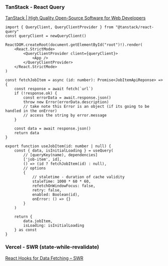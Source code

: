 ### TanStack - React Query
[TanStack | High Quality Open-Source Software for Web Developers](https://tanstack.com/query/latest)
```tsx
import { QueryClient, QueryClientProvider } from "@tanstack/react-query"
const queryClient = newQueryClient()

ReactDOM.createRoot(document.getElementById("root")!).render(
	<React.StrictMode>
		<QueryClientProvider client={queryClient}>
			<App />
		</QueryClientProvider>
	</React.StrictMode>
)

const fetchJobItem = async (id: number): Promise<JobItemApiReponse> => {
	const response = await fetch(`url`)
	if (!response.ok) {
		const errorData = await.response.json()
		throw new Error(errorData.description)
		// take note this Error is an object (if its going to be handled in the onError)
		// access the string by error.message
	}
	
	const data = await response.json()
	return data
}

export function useJobItem(id: number | null) {
	const { data, isInitialLoading } = useQuery(
		// [queryKey(name), dependencies]
		['job-item', id],
		() => (id ? fetchJobItem(id) : null),
		// options
		{
			// staletime - duration of cache validity
			staleTime: 1000 * 60 * 60,
			refetchOnWindowFocus: false,
			retry: false,
			enabled: Boolean(id),
			onError: () => {}
		}
	)

	return {
		data.jobItem,
		isLoading: isInitialLoading
	} as const
}
```
### Vercel - SWR (state-while-revalidate)
[React Hooks for Data Fetching – SWR](https://swr.vercel.app/)